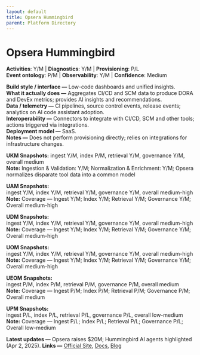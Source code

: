 ```yaml
---
layout: default
title: Opsera Hummingbird
parent: Platform Directory
---
```


# Opsera Hummingbird

**Activities**: Y/M | **Diagnostics**: Y/M | **Provisioning**: P/L  <br>
**Event ontology**: P/M | **Observability**: Y/M | **Confidence**: Medium

**Build style / interface —** Low-code dashboards and unified insights.  
**What it actually does —** Aggregates CI/CD and SCM data to produce DORA and DevEx metrics; provides AI insights and recommendations.  
**Data / telemetry —** CI pipelines, source control events, release events; analytics on AI code assistant adoption.  
**Interoperability —** Connectors to integrate with CI/CD, SCM and other tools; actions triggered via integrations.  
**Deployment model —** SaaS.  
**Notes —** Does not perform provisioning directly; relies on integrations for infrastructure changes.

**UKM Snapshots:** 
ingest Y/M, index P/M, retrieval Y/M, governance Y/M, overall medium  <br>
**Note:** Ingestion & Validation: Y/M; Normalization & Enrichment: Y/M; Opsera normalizes disparate tool data into a common model


**UAM Snapshots:**   
ingest Y/M, index Y/M, retrieval Y/M, governance Y/M, overall medium-high  <br>
**Note:** Coverage — Ingest Y/M; Index Y/M; Retrieval Y/M; Governance Y/M; Overall medium-high


**UDM Snapshots:**   
ingest Y/M, index Y/M, retrieval Y/M, governance Y/M, overall medium-high  <br>
**Note:** Coverage — Ingest Y/M; Index Y/M; Retrieval Y/M; Governance Y/M; Overall medium-high


**UOM Snapshots:**   
ingest Y/M, index Y/M, retrieval Y/M, governance Y/M, overall medium-high  <br>
**Note:** Coverage — Ingest Y/M; Index Y/M; Retrieval Y/M; Governance Y/M; Overall medium-high


**UEOM Snapshots:**   
ingest P/M, index P/M, retrieval P/M, governance P/M, overall medium  <br>
**Note:** Coverage — Ingest P/M; Index P/M; Retrieval P/M; Governance P/M; Overall medium


**UPM Snapshots:**   
ingest P/L, index P/L, retrieval P/L, governance P/L, overall low-medium  <br>
**Note:** Coverage — Ingest P/L; Index P/L; Retrieval P/L; Governance P/L; Overall low-medium


**Latest updates —** Opsera raises $20M; Hummingbird AI agents highlighted (Apr 2, 2025).
**Links —** [Official Site](https://opsera.ai/platform/hummingbird-ai/), [Docs](https://opsera.ai/newsroom/opsera-raises-20m-to-drive-ai-powered-devops-platform-innovation-accelerating-ai-agent-adoption-and-developer-efficiency/), [Blog](https://www.prnewswire.com/news-releases/opsera-raises-20m-to-drive-ai-powered-devops-platform-innovation-accelerating-ai-agent-adoption-and-developer-efficiency-302417777.html)
